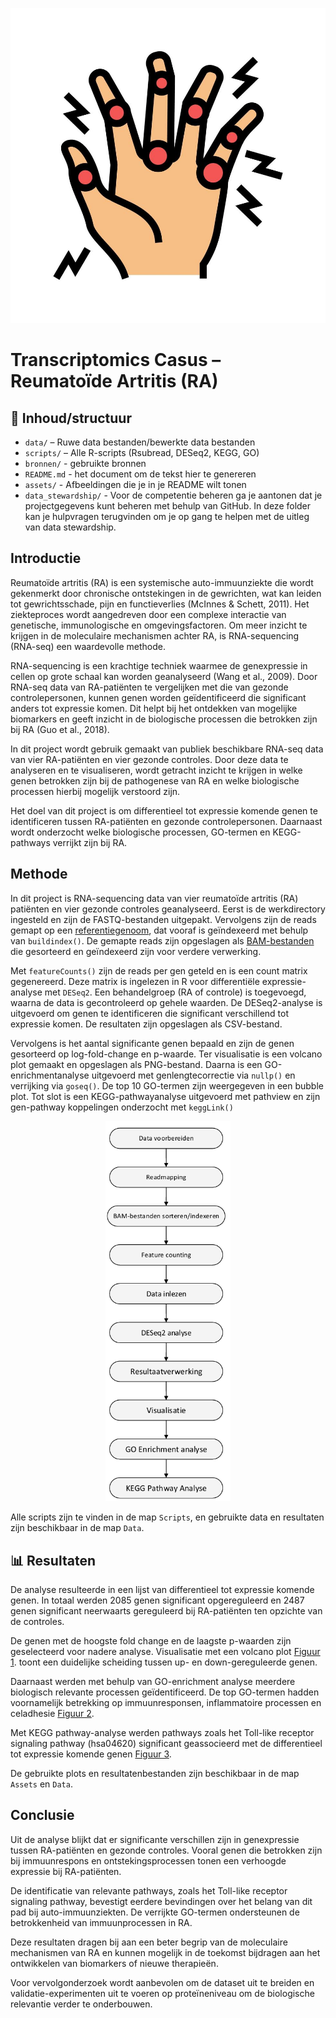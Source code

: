 
<p align="center">
<img src="assets/rheumatoid-arthritis-color-icon-illustration-vector (1).jpg" alt="Reuma Logo" width="600"/>
</p>

# Transcriptomics Casus – Reumatoïde Artritis (RA)

## 📁 Inhoud/structuur


- `data/` – Ruwe data bestanden/bewerkte data bestanden
- `scripts/` – Alle R-scripts (Rsubread, DESeq2, KEGG, GO)
- `bronnen/` - gebruikte bronnen 
- `README.md` - het document om de tekst hier te genereren
- `assets/` - Afbeeldingen die je in je README wilt tonen
- `data_stewardship/` - Voor de competentie beheren ga je aantonen dat je projectgegevens kunt beheren met behulp van GitHub. In deze folder kan je hulpvragen terugvinden om je op gang te helpen met de uitleg van data stewardship. 


## Introductie

Reumatoïde artritis (RA) is een systemische auto-immuunziekte die wordt gekenmerkt door chronische ontstekingen in de gewrichten, wat kan leiden tot gewrichtsschade, pijn en functieverlies (McInnes & Schett, 2011). Het ziekteproces wordt aangedreven door een complexe interactie van genetische, immunologische en omgevingsfactoren. Om meer inzicht te krijgen in de moleculaire mechanismen achter RA, is RNA-sequencing (RNA-seq) een waardevolle methode.

RNA-sequencing is een krachtige techniek waarmee de genexpressie in cellen op grote schaal kan worden geanalyseerd (Wang et al., 2009). Door RNA-seq data van RA-patiënten te vergelijken met die van gezonde controlepersonen, kunnen genen worden geïdentificeerd die significant anders tot expressie komen. Dit helpt bij het ontdekken van mogelijke biomarkers en geeft inzicht in de biologische processen die betrokken zijn bij RA (Guo et al., 2018).

In dit project wordt gebruik gemaakt van publiek beschikbare RNA-seq data van vier RA-patiënten en vier gezonde controles. Door deze data te analyseren en te visualiseren, wordt getracht inzicht te krijgen in welke genen betrokken zijn bij de pathogenese van RA en welke biologische processen hierbij mogelijk verstoord zijn.

Het doel van dit project is om differentieel tot expressie komende genen te identificeren tussen RA-patiënten en gezonde controlepersonen. Daarnaast wordt onderzocht welke biologische processen, GO-termen en KEGG-pathways verrijkt zijn bij RA.


## Methode 


In dit project is RNA-sequencing data van vier reumatoïde artritis (RA) patiënten en vier gezonde controles geanalyseerd. Eerst is de werkdirectory ingesteld en zijn de FASTQ-bestanden uitgepakt. Vervolgens zijn de reads gemapt op een [referentiegenoom](data/Homo_sapiens.GRCh38.dna.toplevel.fa.gz.), dat vooraf is geïndexeerd met behulp van `buildindex()`. De gemapte reads zijn opgeslagen als [BAM-bestanden]() die gesorteerd en geïndexeerd zijn voor verdere verwerking.

Met `featureCounts()` zijn de reads per gen geteld en is een count matrix gegenereerd. Deze matrix is ingelezen in R voor differentiële expressie-analyse met `DESeq2`. Een behandelgroep (RA of controle) is toegevoegd, waarna de data is gecontroleerd op gehele waarden. De DESeq2-analyse is uitgevoerd om genen te identificeren die significant verschillend tot expressie komen. De resultaten zijn opgeslagen als CSV-bestand.

Vervolgens is het aantal significante genen bepaald en zijn de genen gesorteerd op log-fold-change en p-waarde. Ter visualisatie is een volcano plot gemaakt en opgeslagen als PNG-bestand. Daarna is een GO-enrichmentanalyse uitgevoerd met genlengtecorrectie via `nullp()` en verrijking via `goseq()`. De top 10 GO-termen zijn weergegeven in een bubble plot. Tot slot is een KEGG-pathwayanalyse uitgevoerd met pathview en zijn gen-pathway koppelingen onderzocht met `keggLink()`

<p align="center">
<img src="assets/Flowschema_methode.png" width="200"/>
</p>

Alle scripts zijn te vinden in de map `Scripts`, en gebruikte data en resultaten zijn beschikbaar in de map `Data`.


## 📊 Resultaten


De analyse resulteerde in een lijst van differentieel tot expressie komende genen. In totaal werden 2085 genen significant opgereguleerd en 2487 genen significant neerwaarts gereguleerd bij RA-patiënten ten opzichte van de controles. 

De genen met de hoogste fold change en de laagste p-waarden zijn geselecteerd voor nadere analyse. Visualisatie met een volcano plot [Figuur 1](assets/Volcanoplot.png). toont een duidelijke scheiding tussen up- en down-gereguleerde genen.

Daarnaast werden met behulp van GO-enrichment analyse meerdere biologisch relevante processen geïdentificeerd. De top GO-termen hadden voornamelijk betrekking op immuunresponsen, inflammatoire processen en celadhesie [Figuur 2](assets/Top_10_verrijkte_GO-termen.png).

Met KEGG pathway-analyse werden pathways zoals het Toll-like receptor signaling pathway (hsa04620) significant geassocieerd met de differentieel tot expressie komende genen [Figuur 3](assets/hsa04620_Toll-like_receptor_signaling_pathway.png).

De gebruikte plots en resultatenbestanden zijn beschikbaar in de map `Assets` en `Data`.


## Conclusie

Uit de analyse blijkt dat er significante verschillen zijn in genexpressie tussen RA-patiënten en gezonde controles. Vooral genen die betrokken zijn bij immuunrespons en ontstekingsprocessen tonen een verhoogde expressie bij RA-patiënten. 

De identificatie van relevante pathways, zoals het Toll-like receptor signaling pathway, bevestigt eerdere bevindingen over het belang van dit pad bij auto-immuunziekten. De verrijkte GO-termen ondersteunen de betrokkenheid van immuunprocessen in RA.

Deze resultaten dragen bij aan een beter begrip van de moleculaire mechanismen van RA en kunnen mogelijk in de toekomst bijdragen aan het ontwikkelen van biomarkers of nieuwe therapieën.

Voor vervolgonderzoek wordt aanbevolen om de dataset uit te breiden en validatie-experimenten uit te voeren op proteïneniveau om de biologische relevantie verder te onderbouwen.


